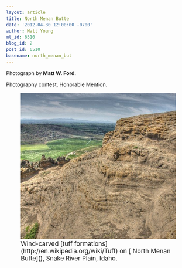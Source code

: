 ```yaml
---
layout: article
title: North Menan Butte
date: '2012-04-30 12:00:00 -0700'
author: Matt Young
mt_id: 6510
blog_id: 2
post_id: 6510
basename: north_menan_but
---
```

Photograph by **Matt W. Ford**.

Photography contest, Honorable Mention.

<figure>
<img src="/uploads/2012/Ford.North%20Menan.jpg" alt="Ford.North Menan.jpg" width="600" height="399" />
<figcaption markdown="span">
<big>Wind-carved [tuff formations](http://en.wikipedia.org/wiki/Tuff) on [
North Menan Butte](), Snake River Plain, Idaho.</big>

</figcaption>
</figure>
